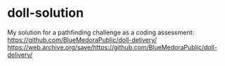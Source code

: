 # doll-solution
My solution for a pathfinding challenge as a coding assessment: 
https://github.com/BlueMedoraPublic/doll-delivery/
https://web.archive.org/save/https://github.com/BlueMedoraPublic/doll-delivery/
